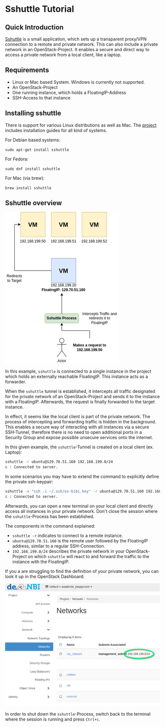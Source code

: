 # Sshuttle Tutorial

## Quick Introduction

[Sshuttle](https://github.com/sshuttle/sshuttle) is a small application, which sets up
a transparent proxy/VPN connection to a remote and private network. This can also
include a private network in an OpenStack-Project.
It enables a secure and direct way to access a private network from a local
client, like a laptop.

## Requirements

* Linux or Mac based System. Windows is currently not supported.
* An OpenStack-Project
* One running instance, which holds a FloatingIP-Address
* SSH-Access to that instance

## Installing sshuttle

There is support for various Linux distributions as well as Mac.
The [project](https://github.com/sshuttle/sshuttle) includes installation
guides for all kind of systems.

For Debian based systems:

`sudo apt-get install sshuttle`

For Fedora:

`sudo dnf install sshuttle`

For Mac (via brew):

`brew install sshuttle`

## Sshuttle overview

![sshuttle_overview](images/sshuttle.drawio.png)

In this example, `sshuttle` is connected to a single instance in the project
which holds an externally reachable FloatingIP. This instance acts as a
forwarder.

When the `sshuttle` tunnel is established, it intercepts all traffic designated
for the private network of an OpenStack-Project and sends it to the instance with a
FloatingIP. Afterwards, the request is finally forwarded to the target instance.

In effect, it seems like the local client is part of the private network.
The process of intercepting and forwarding traffic is hidden in the background.
This enables a secure way of interacting with all instances via a secure SSH-Tunnel,
therefore there is no need to open additional ports in a Security Group and expose
possible unsecure services onto the internet.

In this given example, the `sshuttle`-Tunnel is created on a local client (ex. Laptop):

```bash
sshuttle -r ubuntu@129.70.51.160 192.168.199.0/24
c : Connected to server.
```

In some scenarios you may have to extend the command to explicitly define the private ssh-keypair:

```bash
sshuttle -e "ssh -i ~/.ssh/os-bibi.key" -r ubuntu@129.70.51.160 192.168.199.0/24
c : Connected to server.
```

Afterwards, you can open a new terminal on your local client and directly access all instances
in your private network. Don't close the session where the `sshuttle`-Process has been established.

The components in the command explained:

* `sshuttle -r` indicates to connect to a remote instance.
* `ubuntu@129.70.51.160` is the remote user followed by the FloatingIP address, similar to a regular SSH-Connection.
* `192.168.199.0/24` describes the private network in your OpenStack-Project on which `sshuttle` will react to and forward the traffic to the instance with the FloatingIP.

If you a are struggling to find the definition of your private network, you can look it up
in the OpenStack Dashboard:

![privsubnet](images/privsubnet.png)

In order to shut down the `sshuttle`-Process, switch back to the terminal where the session is running and press `Ctrl+c`. 